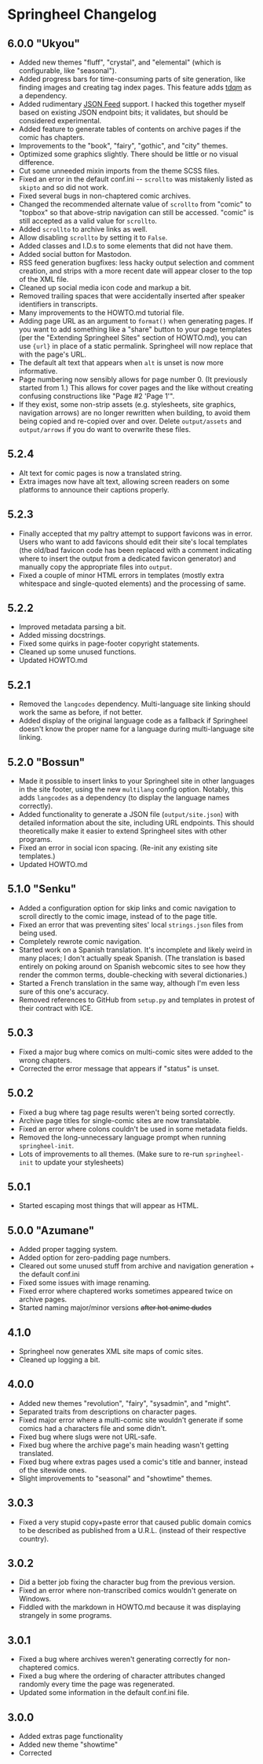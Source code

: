 # Springheel Changelog

## 6.0.0 "Ukyou"
+ Added new themes "fluff", "crystal", and "elemental" (which is configurable, like "seasonal").
+ Added progress bars for time-consuming parts of site generation, like finding images and creating tag index pages. This feature adds [tdqm](https://pypi.org/project/tqdm/) as a dependency.
+ Added rudimentary [JSON Feed](https://jsonfeed.org/) support. I hacked this together myself based on existing JSON endpoint bits; it validates, but should be considered experimental.
+ Added feature to generate tables of contents on archive pages if the comic has chapters.
+ Improvements to the "book", "fairy", "gothic", and "city" themes.
+ Optimized some graphics slightly. There should be little or no visual difference.
+ Cut some unneeded mixin imports from the theme SCSS files.
+ Fixed an error in the default conf.ini -- `scrollto` was mistakenly listed as `skipto` and so did not work.
+ Fixed several bugs in non-chaptered comic archives.
+ Changed the recommended alternate value of `scrollto` from "comic" to "topbox" so that above-strip navigation can still be accessed. "comic" is still accepted as a valid value for `scrollto`.
+ Added `scrollto` to archive links as well.
+ Allow disabling `scrollto` by setting it to `False`.
+ Added classes and I.D.s to some elements that did not have them.
+ Added social button for Mastodon.
+ RSS feed generation bugfixes: less hacky output selection and comment creation, and strips with a more recent date will appear closer to the top of the XML file.
+ Cleaned up social media icon code and markup a bit.
+ Removed trailing spaces that were accidentally inserted after speaker identifiers in transcripts.
+ Many improvements to the HOWTO.md tutorial file.
+ Adding page URL as an argument to `format()` when generating pages. If you want to add something like a "share" button to your page templates (per the "Extending Springheel Sites" section of HOWTO.md), you can use `{url}` in place of a static permalink. Springheel will now replace that with the page's URL.
+ The default alt text that appears when `alt` is unset is now more informative.
+ Page numbering now sensibly allows for page number 0. (It previously started from 1.) This allows for cover pages and the like without creating confusing constructions like "Page #2 'Page 1'".
+ If they exist, some non-strip assets (e.g. stylesheets, site graphics, navigation arrows) are no longer rewritten when building, to avoid them being copied and re-copied over and over. Delete `output/assets` and `output/arrows` if you do want to overwrite these files.

## 5.2.4
+ Alt text for comic pages is now a translated string.
+ Extra images now have alt text, allowing screen readers on some platforms to announce their captions properly.

## 5.2.3
+ Finally accepted that my paltry attempt to support favicons was in error. Users who want to add favicons should edit their site's local templates (the old/bad favicon code has been replaced with a comment indicating where to insert the output from a dedicated favicon generator) and manually copy the appropriate files into `output`.
+ Fixed a couple of minor HTML errors in templates (mostly extra whitespace and single-quoted elements) and the processing of same.

## 5.2.2
+ Improved metadata parsing a bit.
+ Added missing docstrings.
+ Fixed some quirks in page-footer copyright statements.
+ Cleaned up some unused functions.
+ Updated HOWTO.md

## 5.2.1
+ Removed the `langcodes` dependency. Multi-language site linking should work the same as before, if not better.
+ Added display of the original language code as a fallback if Springheel doesn't know the proper name for a language during multi-language site linking.

## 5.2.0 "Bossun"
+ Made it possible to insert links to your Springheel site in other languages in the site footer, using the new `multilang` config option. Notably, this adds `langcodes` as a dependency (to display the language names correctly).
+ Added functionality to generate a JSON file (`output/site.json`) with detailed information about the site, including URL endpoints. This should theoretically make it easier to extend Springheel sites with other programs.
+ Fixed an error in social icon spacing. (Re-init any existing site templates.)
+ Updated HOWTO.md

## 5.1.0 "Senku"
+ Added a configuration option for skip links and comic navigation to scroll directly to the comic image, instead of to the page title.
+ Fixed an error that was preventing sites' local `strings.json` files from being used.
+ Completely rewrote comic navigation.
+ Started work on a Spanish translation. It's incomplete and likely weird in many places; I don't actually speak Spanish. (The translation is based entirely on poking around on Spanish webcomic sites to see how they render the common terms, double-checking with several dictionaries.)
+ Started a French translation in the same way, although I'm even less sure of this one's accuracy.
+ Removed references to GitHub from `setup.py` and templates in protest of their contract with ICE.

## 5.0.3
+ Fixed a major bug where comics on multi-comic sites were added to the wrong chapters.
+ Corrected the error message that appears if "status" is unset.

## 5.0.2
+ Fixed a bug where tag page results weren't being sorted correctly.
+ Archive page titles for single-comic sites are now translatable.
+ Fixed an error where colons couldn't be used in some metadata fields.
+ Removed the long-unnecessary language prompt when running `springheel-init`.
+ Lots of improvements to all themes. (Make sure to re-run `springheel-init` to update your stylesheets)

## 5.0.1
+ Started escaping most things that will appear as HTML.

## 5.0.0 "Azumane"
+ Added proper tagging system.
+ Added option for zero-padding page numbers.
+ Cleared out some unused stuff from archive and navigation generation + the default conf.ini
+ Fixed some issues with image renaming.
+ Fixed error where chaptered works sometimes appeared twice on archive pages.
+ Started naming major/minor versions ~~after hot anime dudes~~

## 4.1.0
+ Springheel now generates XML site maps of comic sites.
+ Cleaned up logging a bit.

## 4.0.0
+ Added new themes "revolution", "fairy", "sysadmin", and "might".
+ Separated traits from descriptions on character pages.
+ Fixed major error where a multi-comic site wouldn't generate if some comics had a characters file and some didn't.
+ Fixed bug where slugs were not URL-safe.
+ Fixed bug where the archive page's main heading wasn't getting translated.
+ Fixed bug where extras pages used a comic's title and banner, instead of the sitewide ones.
+ Slight improvements to "seasonal" and "showtime" themes.

## 3.0.3
+ Fixed a very stupid copy+paste error that caused public domain comics to be described as published from a U.R.L. (instead of their respective country).

## 3.0.2
+ Did a better job fixing the character bug from the previous version.
+ Fixed an error where non-transcribed comics wouldn't generate on Windows.
+ Fiddled with the markdown in HOWTO.md because it was displaying strangely in some programs.

## 3.0.1
+ Fixed a bug where archives weren't generating correctly for non-chaptered comics.
+ Fixed a bug where the ordering of character attributes changed randomly every time the page was regenerated.
+ Updated some information in the default conf.ini file.

## 3.0.0
+ Added extras page functionality
+ Added new theme "showtime"
+ Corrected <title> elements for character pages
+ Improved logging

## 2.0.0
+ Condensed template files into one
+ Improved accessibility
+ Updated translations

## 1.0.2
+ Fixed a bug where archives couldn't be generated for multi-comic sites.

## 1.0.1
+ Fixed the parts of the readme that said arrow was a dependency (it isn't).
+ Fixed a bug where .sass-cache was getting installed as if it were a theme.

## 1.0.0

+ Streamlined config files.
+ Tidied up all stylesheets and templates.
+ Added some more translation strings.
+ Refactored a whole lot of code and made it neater.
+ Fixed miscellaneous bugs.
+ Added new themes "rock" and "western".
+ Added better arrows for some themes.
